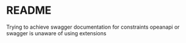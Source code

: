 # README #

Trying to achieve swagger documentation for constraints opeanapi or swagger is unaware of using extensions


